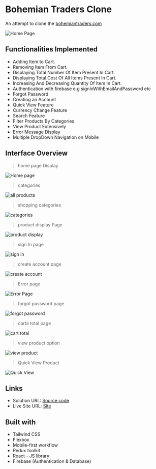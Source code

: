 # Bohemian Traders Clone

An attempt to clone the [bohemiantraders.com](bohemiantraders.com)

![Home Page](./src/assets/project/home-page.png)

## Functionalities Implemented

- Adding Item to Cart.
- Removing Item From Cart.
- Displaying Total Number Of Item Present In Cart.
- Displaying Total Cost Of All Items Present In Cart.
- Increasing And Decreasing Quantity Of Item In Cart.
- Authentication with firebase e.g signInWithEmailAndPassword etc
- Forgot Password
- Creating an Account
- Quick View Feature
- Currency Change Feature
- Search Feature
- Filter Products By Categories
- View Product Extensively
- Error Message Display
- Multiple DropDown Navigation on Mobile

## Interface Overview

> home page Display

![Home page](./src/assets/project/home-page.png)

> categories 

![all products](./src/assets/project/products-display.png)

> shopping categories

![categories](./src/assets/project/home-sections-page.png)

> product display Page

![product display](./src/assets/project/increase-decrease-page.png)

> sign In page

![sign in](./src/assets/project/signin-page.png)

> create account page

![create account](./src/assets/project/create-account-page.png)

> Error page

![Error Page](./src/assets/project/error-page.png)

> forgot password page

![forgot password](/src/assets/project/forgot-password-page.png)

> carta total page

![cart total](./src/assets/project/cart-total-page.png)

> view product option

![view product](./src/assets/project/view-products-home.png)

> Quick View Product

![Quick View](./src/assets/project/quick-view-pop.png)

## Links

- Solution URL: [Source code](https://github.com/jerncomania28/bohemian)
- Live Site URL: [Site](bohemian-clone.netlify.app)

## Built with

- Tailwind CSS
- Flexbox
- Mobile-first workflow
- Redux toolkit
- React - JS library
- Firebase (Authentication & Database)
